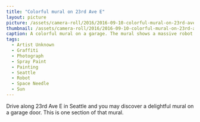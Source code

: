 ```yaml
---
title: "Colorful mural on 23rd Ave E"
layout: picture
picture: /assets/camera-roll/2016/2016-09-10-colorful-mural-on-23rd-ave/2016-09-10-colorful-mural-on-23rd-ave.jpg
thumbnail: /assets/camera-roll/2016/2016-09-10-colorful-mural-on-23rd-ave/2016-09-10-colorful-mural-on-23rd-ave-thumbnail.jpg
caption: A colorful mural on a garage. The mural shows a massive robot grabbing an airplane. In the background is the Space Needle and a frowning sun.
tags:
  - Artist Unknown
  - Graffiti
  - Photograph
  - Spray Paint
  - Painting
  - Seattle
  - Robot
  - Space Needle
  - Sun
---
```


Drive along 23rd Ave E in Seattle and you may discover a delightful mural on a garage door.
This is one section of that mural.
